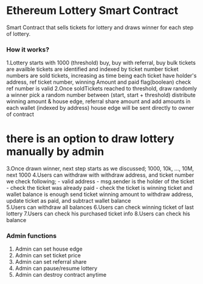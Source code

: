 # Ethereum Lottery Smart Contract
Smart Contract that sells tickets for lottery and draws winner for each step of lottery.

### How it works?
1.Lottery starts with 1000 (threshold)
  buy, buy with referral, buy bulk tickets are availble
  tickets are identified and indexed by ticket number
  ticket numbers are sold tickets, increasing as time being
  each ticket have holder's address, ref ticket number, winning Amount and paid flag(boolean)
  check ref number is valid
2.Once soldTickets reached to threshold, draw randomly a winner
  pick a random number between (start, start + threshold)
  distribute winning amount & house edge, referral share amount
  and add amounts in each wallet (indexed by address)
  house edge will be sent directly to owner of contract
  # there is an option to draw lottery manually by admin
3.Once drawn winner, next step starts
  as we discussed; 1000, 10k, ..., 10M, next 1000
4.Users can withdraw with withdraw address, and ticket number
  we check following;
    - valid address
    - msg.sender is the holder of the ticket
    - check the ticket was already paid
    - check the ticket is winning ticket and wallet balance is enough
  send ticket winning amount to withdraw address, update ticket as paid, and subtract wallet balance  
5.Users can withdraw all balances 
6.Users can check winning ticket of last lottery
7.Users can check his purchased ticket info
8.Users can check his balance

### Admin functions
1. Admin can set house edge
2. Admin can set ticket price
3. Admin can set referral share
4. Admin can pause/resume lottery
5. Admin can destroy contract anytime
